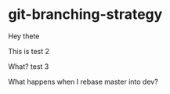 # git-branching-strategy

Hey thete

This is test 2

What? test 3

What happens when I rebase master into dev?